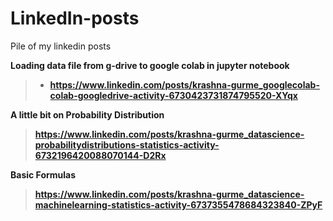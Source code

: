 # LinkedIn-posts
Pile of my linkedin posts

<b><h> Loading data file from g-drive to google colab in jupyter notebook <b></h>
  > * https://www.linkedin.com/posts/krashna-gurme_googlecolab-colab-googledrive-activity-6730423731874795520-XYqx

<b><h> A little bit on Probability Distribution <b><h>
  > https://www.linkedin.com/posts/krashna-gurme_datascience-probabilitydistributions-statistics-activity-6732196420088070144-D2Rx
  
<b><h> Basic Formulas <b><h>
  > https://www.linkedin.com/posts/krashna-gurme_datascience-machinelearning-statistics-activity-6737355478684323840-ZPyF
